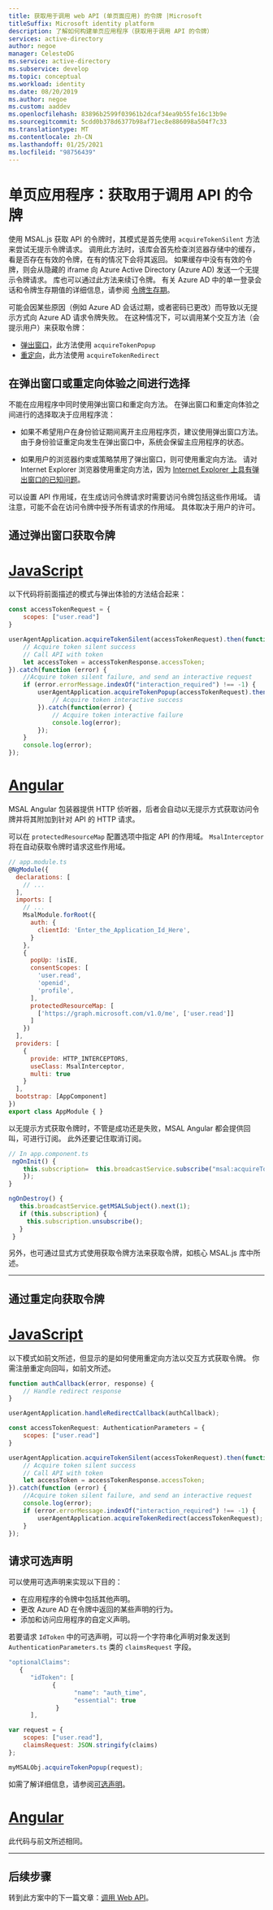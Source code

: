```yaml
---
title: 获取用于调用 web API (单页面应用) 的令牌 |Microsoft
titleSuffix: Microsoft identity platform
description: 了解如何构建单页应用程序（获取用于调用 API 的令牌）
services: active-directory
author: negoe
manager: CelesteDG
ms.service: active-directory
ms.subservice: develop
ms.topic: conceptual
ms.workload: identity
ms.date: 08/20/2019
ms.author: negoe
ms.custom: aaddev
ms.openlocfilehash: 83896b2599f03961b2dcaf34ea9b55fe16c13b9e
ms.sourcegitcommit: 5cdd0b378d6377b98af71ec8e886098a504f7c33
ms.translationtype: MT
ms.contentlocale: zh-CN
ms.lasthandoff: 01/25/2021
ms.locfileid: "98756439"
---
```

# <a name="single-page-application-acquire-a-token-to-call-an-api"></a>单页应用程序：获取用于调用 API 的令牌

使用 MSAL.js 获取 API 的令牌时，其模式是首先使用 `acquireTokenSilent` 方法来尝试无提示令牌请求。 调用此方法时，该库会首先检查浏览器存储中的缓存，看是否存在有效的令牌，在有的情况下会将其返回。 如果缓存中没有有效的令牌，则会从隐藏的 iframe 向 Azure Active Directory (Azure AD) 发送一个无提示令牌请求。 库也可以通过此方法来续订令牌。 有关 Azure AD 中的单一登录会话和令牌生存期值的详细信息，请参阅 [令牌生存期](active-directory-configurable-token-lifetimes.md)。

可能会因某些原因（例如 Azure AD 会话过期，或者密码已更改）而导致以无提示方式向 Azure AD 请求令牌失败。 在这种情况下，可以调用某个交互方法（会提示用户）来获取令牌：

* [弹出窗口](#acquire-a-token-with-a-pop-up-window)，此方法使用 `acquireTokenPopup`
* [重定向](#acquire-a-token-with-a-redirect)，此方法使用 `acquireTokenRedirect`

## <a name="choose-between-a-pop-up-or-redirect-experience"></a>在弹出窗口或重定向体验之间进行选择

 不能在应用程序中同时使用弹出窗口和重定向方法。 在弹出窗口和重定向体验之间进行的选择取决于应用程序流：

* 如果不希望用户在身份验证期间离开主应用程序页，建议使用弹出窗口方法。 由于身份验证重定向发生在弹出窗口中，系统会保留主应用程序的状态。

* 如果用户的浏览器约束或策略禁用了弹出窗口，则可使用重定向方法。 请对 Internet Explorer 浏览器使用重定向方法，因为 [Internet Explorer 上具有弹出窗口的已知问题](https://github.com/AzureAD/microsoft-authentication-library-for-js/wiki/Known-issues-on-IE-and-Edge-Browser)。

可以设置 API 作用域，在生成访问令牌请求时需要访问令牌包括这些作用域。 请注意，可能不会在访问令牌中授予所有请求的作用域。 具体取决于用户的许可。

## <a name="acquire-a-token-with-a-pop-up-window"></a>通过弹出窗口获取令牌

# <a name="javascript"></a>[JavaScript](#tab/javascript)

以下代码将前面描述的模式与弹出体验的方法结合起来：

```javascript
const accessTokenRequest = {
    scopes: ["user.read"]
}

userAgentApplication.acquireTokenSilent(accessTokenRequest).then(function(accessTokenResponse) {
    // Acquire token silent success
    // Call API with token
    let accessToken = accessTokenResponse.accessToken;
}).catch(function (error) {
    //Acquire token silent failure, and send an interactive request
    if (error.errorMessage.indexOf("interaction_required") !== -1) {
        userAgentApplication.acquireTokenPopup(accessTokenRequest).then(function(accessTokenResponse) {
            // Acquire token interactive success
        }).catch(function(error) {
            // Acquire token interactive failure
            console.log(error);
        });
    }
    console.log(error);
});
```

# <a name="angular"></a>[Angular](#tab/angular)

MSAL Angular 包装器提供 HTTP 侦听器，后者会自动以无提示方式获取访问令牌并将其附加到针对 API 的 HTTP 请求。

可以在 `protectedResourceMap` 配置选项中指定 API 的作用域。 `MsalInterceptor` 将在自动获取令牌时请求这些作用域。

```javascript
// app.module.ts
@NgModule({
  declarations: [
    // ...
  ],
  imports: [
    // ...
    MsalModule.forRoot({
      auth: {
        clientId: 'Enter_the_Application_Id_Here',
      }
    },
    {
      popUp: !isIE,
      consentScopes: [
        'user.read',
        'openid',
        'profile',
      ],
      protectedResourceMap: [
        ['https://graph.microsoft.com/v1.0/me', ['user.read']]
      ]
    })
  ],
  providers: [
    {
      provide: HTTP_INTERCEPTORS,
      useClass: MsalInterceptor,
      multi: true
    }
  ],
  bootstrap: [AppComponent]
})
export class AppModule { }
```

以无提示方式获取令牌时，不管是成功还是失败，MSAL Angular 都会提供回叫，可进行订阅。 此外还要记住取消订阅。

```javascript
// In app.component.ts
 ngOnInit() {
    this.subscription=  this.broadcastService.subscribe("msal:acquireTokenFailure", (payload) => {
    });
}

ngOnDestroy() {
   this.broadcastService.getMSALSubject().next(1);
   if (this.subscription) {
     this.subscription.unsubscribe();
   }
 }
```

另外，也可通过显式方式使用获取令牌方法来获取令牌，如核心 MSAL.js 库中所述。

---

## <a name="acquire-a-token-with-a-redirect"></a>通过重定向获取令牌

# <a name="javascript"></a>[JavaScript](#tab/javascript)

以下模式如前文所述，但显示的是如何使用重定向方法以交互方式获取令牌。 你需注册重定向回叫，如前文所述。

```javascript
function authCallback(error, response) {
    // Handle redirect response
}

userAgentApplication.handleRedirectCallback(authCallback);

const accessTokenRequest: AuthenticationParameters = {
    scopes: ["user.read"]
}

userAgentApplication.acquireTokenSilent(accessTokenRequest).then(function(accessTokenResponse) {
    // Acquire token silent success
    // Call API with token
    let accessToken = accessTokenResponse.accessToken;
}).catch(function (error) {
    //Acquire token silent failure, and send an interactive request
    console.log(error);
    if (error.errorMessage.indexOf("interaction_required") !== -1) {
        userAgentApplication.acquireTokenRedirect(accessTokenRequest);
    }
});
```

## <a name="request-optional-claims"></a>请求可选声明

可以使用可选声明来实现以下目的：

- 在应用程序的令牌中包括其他声明。
- 更改 Azure AD 在令牌中返回的某些声明的行为。
- 添加和访问应用程序的自定义声明。

若要请求 `IdToken` 中的可选声明，可以将一个字符串化声明对象发送到 `AuthenticationParameters.ts` 类的 `claimsRequest` 字段。

```javascript
"optionalClaims":
   {
      "idToken": [
            {
                  "name": "auth_time",
                  "essential": true
             }
      ],

var request = {
    scopes: ["user.read"],
    claimsRequest: JSON.stringify(claims)
};

myMSALObj.acquireTokenPopup(request);
```

如需了解详细信息，请参阅[可选声明](active-directory-optional-claims.md)。

# <a name="angular"></a>[Angular](#tab/angular)

此代码与前文所述相同。

---

## <a name="next-steps"></a>后续步骤

转到此方案中的下一篇文章：[调用 Web API](scenario-spa-call-api.md)。